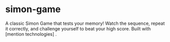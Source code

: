 # simon-game
A classic Simon Game that tests your memory! Watch the sequence, repeat it correctly, and challenge yourself to beat your high score. Built with [mention technologies] .
